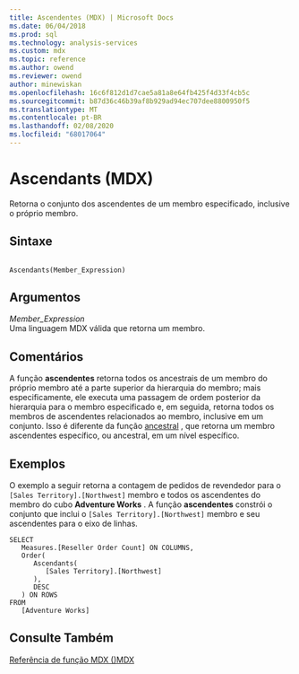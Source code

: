 ```yaml
---
title: Ascendentes (MDX) | Microsoft Docs
ms.date: 06/04/2018
ms.prod: sql
ms.technology: analysis-services
ms.custom: mdx
ms.topic: reference
ms.author: owend
ms.reviewer: owend
author: minewiskan
ms.openlocfilehash: 16c6f812d1d7cae5a81a8e64fb425f4d33f4cb5c
ms.sourcegitcommit: b87d36c46b39af8b929ad94ec707dee8800950f5
ms.translationtype: MT
ms.contentlocale: pt-BR
ms.lasthandoff: 02/08/2020
ms.locfileid: "68017064"
---
```

# <a name="ascendants-mdx"></a>Ascendants (MDX)


  Retorna o conjunto dos ascendentes de um membro especificado, inclusive o próprio membro.  
  
## <a name="syntax"></a>Sintaxe  
  
```  
  
Ascendants(Member_Expression)  
```  
  
## <a name="arguments"></a>Argumentos  
 *Member_Expression*  
 Uma linguagem MDX válida que retorna um membro.  
  
## <a name="remarks"></a>Comentários  
 A função **ascendentes** retorna todos os ancestrais de um membro do próprio membro até a parte superior da hierarquia do membro; mais especificamente, ele executa uma passagem de ordem posterior da hierarquia para o membro especificado e, em seguida, retorna todos os membros de ascendentes relacionados ao membro, inclusive em um conjunto. Isso é diferente da função [ancestral](../mdx/ancestor-mdx.md) , que retorna um membro ascendentes específico, ou ancestral, em um nível específico.  
  
## <a name="examples"></a>Exemplos  
 O exemplo a seguir retorna a contagem de pedidos de revendedor para o `[Sales Territory].[Northwest]` membro e todos os ascendentes do membro do cubo **Adventure Works** . A função **ascendentes** constrói o conjunto que inclui o `[Sales Territory].[Northwest]` membro e seu ascendentes para o eixo de linhas.  
  
```  
SELECT  
   Measures.[Reseller Order Count] ON COLUMNS,  
   Order(  
      Ascendants(  
         [Sales Territory].[Northwest]  
      ),  
      DESC  
   ) ON ROWS  
FROM  
   [Adventure Works]  
```  
  
## <a name="see-also"></a>Consulte Também  
 [Referência de função MDX &#40;&#41;MDX](../mdx/mdx-function-reference-mdx.md)  
  
  
